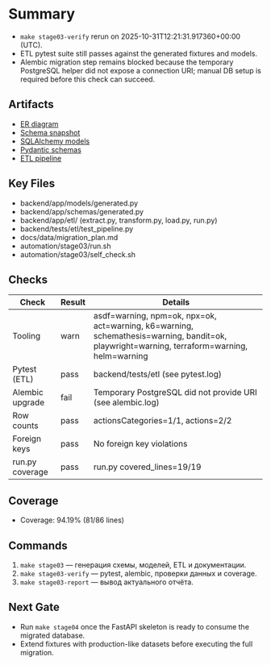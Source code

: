 # Summary

- `make stage03-verify` rerun on 2025-10-31T12:21:31.917360+00:00 (UTC).
- ETL pytest suite still passes against the generated fixtures and models.
- Alembic migration step remains blocked because the temporary PostgreSQL helper did not expose a connection URI; manual DB setup is required before this check can succeed.

## Artifacts

- [ER diagram](../../docs/data/er_diagram.mmd)
- [Schema snapshot](schema.json)
- [SQLAlchemy models](../../backend/app/models/generated.py)
- [Pydantic schemas](../../backend/app/schemas/generated.py)
- [ETL pipeline](../../backend/app/etl/)

## Key Files

- backend/app/models/generated.py
- backend/app/schemas/generated.py
- backend/app/etl/ (extract.py, transform.py, load.py, run.py)
- backend/tests/etl/test_pipeline.py
- docs/data/migration_plan.md
- automation/stage03/run.sh
- automation/stage03/self_check.sh

## Checks

| Check | Result | Details |
| --- | --- | --- |
| Tooling | warn | asdf=warning, npm=ok, npx=ok, act=warning, k6=warning, schemathesis=warning, bandit=ok, playwright=warning, terraform=warning, helm=warning |
| Pytest (ETL) | pass | backend/tests/etl (see pytest.log) |
| Alembic upgrade | fail | Temporary PostgreSQL did not provide URI (see alembic.log) |
| Row counts | pass | actionsCategories=1/1, actions=2/2 |
| Foreign keys | pass | No foreign key violations |
| run.py coverage | pass | run.py covered_lines=19/19 |

## Coverage

- Coverage: 94.19% (81/86 lines)

## Commands

1. `make stage03` — генерация схемы, моделей, ETL и документации.
2. `make stage03-verify` — pytest, alembic, проверки данных и coverage.
3. `make stage03-report` — вывод актуального отчёта.

## Next Gate

- Run `make stage04` once the FastAPI skeleton is ready to consume the migrated database.
- Extend fixtures with production-like datasets before executing the full migration.
